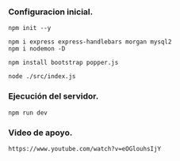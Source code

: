 ### Configuracion inicial.

    npm init --y

    npm i express express-handlebars morgan mysql2
    npm i nodemon -D

    npm install bootstrap popper.js

    node ./src/index.js

### Ejecución del servidor.

    npm run dev

### Video de apoyo.

    https://www.youtube.com/watch?v=eOGlouhsIjY
